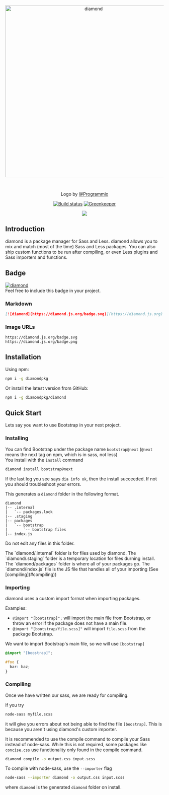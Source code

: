 <div align="center">
  <br />
  <p>
    <a href="https://diamond.js.org/" target="_blank">
      <img src="https://diamond.js.org/assets/img/DiamondLogo.svg" width="546" alt="diamond" />
    </a>
  </p>
  <br />
  <p>Logo by <a href="https://github.com/Programmix">@Programmix</a></p>
  <p>
    <a href="https://travis-ci.org/diamondpkg/diamond"><img src="https://travis-ci.org/diamondpkg/diamond.svg?branch=master" alt="Build status" /></a>
    <a href="https://greenkeeper.io/"><img src="https://badges.greenkeeper.io/diamondpkg/diamond.svg" alt="Greenkeeper" /></a>
  </p>
  <p>
    <a href="https://nodei.co/npm/diamondpkg/"><img src="https://nodei.co/npm/diamondpkg.png?compact=true"></a>
  </p>
</div>

## Introduction
diamond is a package manager for Sass and Less. diamond allows you to mix and match (most of the time) Sass and 
Less packages. You can also ship custom functions to be run after compiling, or even Less plugins and Sass importers
and functions.

## Badge
[![diamond](https://diamond.js.org/badge.svg)](https://diamond.js.org)  
Feel free to include this badge in your project.

### Markdown
```markdown
[![diamond](https://diamond.js.org/badge.svg)](https://diamond.js.org)
```

### Image URLs
```
https://diamond.js.org/badge.svg
https://diamond.js.org/badge.png
```

## Installation
Using npm:
```bash
npm i -g diamondpkg
```

Or install the latest version from GitHub:
```bash
npm i -g diamondpkg/diamond
```

## Quick Start
Lets say you want to use Bootstrap in your next project.

### Installing
You can find Bootstrap under the package name `bootstrap@next` (`@next` means the next tag on npm, which is in sass, not less)  
You install with the `install` command
```bash
diamond install bootstrap@next
```
If the last log you see says `dia info ok`, then the install succeeded. If not you should troubleshoot your errors.

This generates a `diamond` folder in the following format.
```
diamond
|-- .internal
|   `-- packages.lock
|-- .staging
|-- packages
|   `-- bootstrap
|       `-- bootstrap files
|-- index.js
```
<p class="danger">Do not edit any files in this folder.</p>
The `diamond/.internal` folder is for files used by diamond.  
The `diamond/.staging` folder is a temporary location for files durning install.  
The `diamond/packages` folder is where all of your packages go.  
The `diamond/index.js` file is the JS file that handles all of your importing (See [compiling](#compiling))

### Importing
diamond uses a custom import format when importing packages.

Examples:
* `@import "[bootstrap]";` will import the main file from Bootstrap, or throw an error if the package does not have a main file.
* `@import "[bootstrap/file.scss]"` will import `file.scss` from the package Bootstrap.

We want to import Bootstrap's main file, so we will use `[bootstrap]`
```scss
@import "[boostrap]";

#foo {
  bar: baz;
}
```

### Compiling
Once we have written our sass, we are ready for compiling.

If you try
```bash
node-sass myfile.scss
```
it will give you errors about not being able to find the file `[boostrap]`. 
This is because you aren't using diamond's custom importer.

It is recommended to use the compile command to compile your Sass instead of node-sass.
While this is not required, some packages like `concise.css` use functionality only found
in the compile command.

```bash
diamond compile -o output.css input.scss
```

To compile with node-sass, use the `--importer` flag
```bash
node-sass --importer diamond -o output.css input.scss
```
where `diamond` is the generated `diamond` folder on install.